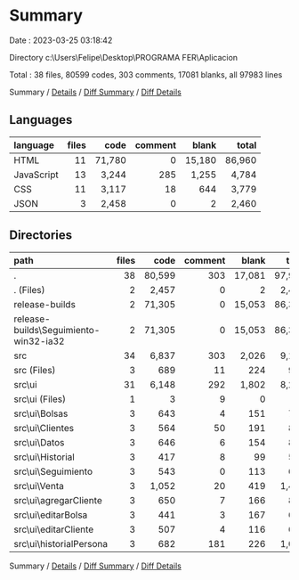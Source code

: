 # Summary

Date : 2023-03-25 03:18:42

Directory c:\\Users\\Felipe\\Desktop\\PROGRAMA FER\\Aplicacion

Total : 38 files,  80599 codes, 303 comments, 17081 blanks, all 97983 lines

Summary / [Details](details.md) / [Diff Summary](diff.md) / [Diff Details](diff-details.md)

## Languages
| language | files | code | comment | blank | total |
| :--- | ---: | ---: | ---: | ---: | ---: |
| HTML | 11 | 71,780 | 0 | 15,180 | 86,960 |
| JavaScript | 13 | 3,244 | 285 | 1,255 | 4,784 |
| CSS | 11 | 3,117 | 18 | 644 | 3,779 |
| JSON | 3 | 2,458 | 0 | 2 | 2,460 |

## Directories
| path | files | code | comment | blank | total |
| :--- | ---: | ---: | ---: | ---: | ---: |
| . | 38 | 80,599 | 303 | 17,081 | 97,983 |
| . (Files) | 2 | 2,457 | 0 | 2 | 2,459 |
| release-builds | 2 | 71,305 | 0 | 15,053 | 86,358 |
| release-builds\\Seguimiento-win32-ia32 | 2 | 71,305 | 0 | 15,053 | 86,358 |
| src | 34 | 6,837 | 303 | 2,026 | 9,166 |
| src (Files) | 3 | 689 | 11 | 224 | 924 |
| src\\ui | 31 | 6,148 | 292 | 1,802 | 8,242 |
| src\\ui (Files) | 1 | 3 | 9 | 0 | 12 |
| src\\ui\\Bolsas | 3 | 643 | 4 | 151 | 798 |
| src\\ui\\Clientes | 3 | 564 | 50 | 191 | 805 |
| src\\ui\\Datos | 3 | 646 | 6 | 154 | 806 |
| src\\ui\\Historial | 3 | 417 | 8 | 99 | 524 |
| src\\ui\\Seguimiento | 3 | 543 | 0 | 113 | 656 |
| src\\ui\\Venta | 3 | 1,052 | 20 | 419 | 1,491 |
| src\\ui\\agregarCliente | 3 | 650 | 7 | 166 | 823 |
| src\\ui\\editarBolsa | 3 | 441 | 3 | 167 | 611 |
| src\\ui\\editarCliente | 3 | 507 | 4 | 116 | 627 |
| src\\ui\\historialPersona | 3 | 682 | 181 | 226 | 1,089 |

Summary / [Details](details.md) / [Diff Summary](diff.md) / [Diff Details](diff-details.md)